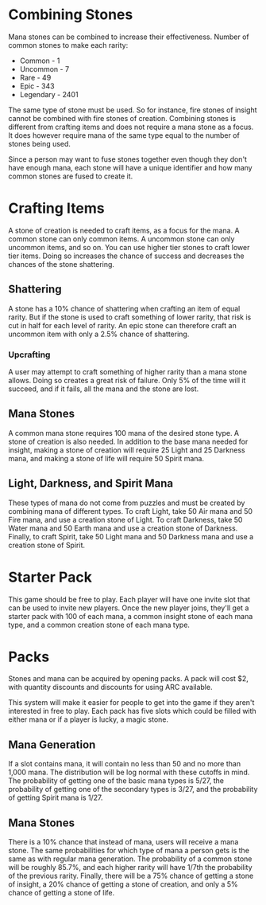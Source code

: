 # Combining Stones

Mana stones can be combined to increase their effectiveness. Number of common stones to make each rarity:

- Common - 1
- Uncommon - 7
- Rare - 49
- Epic - 343
- Legendary - 2401

The same type of stone must be used. So for instance, fire stones of insight cannot be combined with fire stones of creation. Combining stones is different from crafting items and does not require a mana stone as a focus. It does however require mana of the same type equal to the number of stones being used.

Since a person may want to fuse stones together even though they don't have enough mana, each stone will have a unique identifier and how many common stones are fused to create it.

# Crafting Items

A stone of creation is needed to craft items, as a focus for the mana. A common stone can only common items. A uncommon stone can only uncommon items, and so on. You can use higher tier stones to craft lower tier items. Doing so increases the chance of success and decreases the chances of the stone shattering.

## Shattering

A stone has a 10% chance of shattering when crafting an item of equal rarity. But if the stone is used to craft something of lower rarity, that risk is cut in half for each level of rarity. An epic stone can therefore craft an uncommon item with only a 2.5% chance of shattering.

### Upcrafting

A user may attempt to craft something of higher rarity than a mana stone allows. Doing so creates a great risk of failure. Only 5% of the time will it succeed, and if it fails, all the mana and the stone are lost.

## Mana Stones

A common mana stone requires 100 mana of the desired stone type. A stone of creation is also needed. In addition to the base mana needed for insight, making a stone of creation will require 25 Light and 25 Darkness mana, and making a stone of life will require 50 Spirit mana.

## Light, Darkness, and Spirit Mana

These types of mana do not come from puzzles and must be created by combining mana of different types. To craft Light, take 50 Air mana and 50 Fire mana, and use a creation stone of Light. To craft Darkness, take 50 Water mana and 50 Earth mana and use a creation stone of Darkness. Finally, to craft Spirit, take 50 Light mana and 50 Darkness mana and use a creation stone of Spirit.

# Starter Pack

This game should be free to play. Each player will have one invite slot that can be used to invite new players. Once the new player joins, they'll get a starter pack with 100 of each mana, a common insight stone of each mana type, and a common creation stone of each mana type.

# Packs

Stones and mana can be acquired by opening packs. A pack will cost $2, with quantity discounts and discounts for using ARC available.

This system will make it easier for people to get into the game if they aren't interested in free to play. Each pack has five slots which could be filled with either mana or if a player is lucky, a magic stone.

## Mana Generation

If a slot contains mana, it will contain no less than 50 and no more than 1,000 mana. The distribution will be log normal with these cutoffs in mind. The probability of getting one of the basic mana types is 5/27, the probability of getting one of the secondary types is 3/27, and the probability of getting Spirit mana is 1/27.

## Mana Stones

There is a 10% chance that instead of mana, users will receive a mana stone. The same probabilities for which type of mana a person gets is the same as with regular mana generation. The probability of a common stone will be roughly 85.7%, and each higher rarity will have 1/7th the probability of the previous rarity. Finally, there will be a 75% chance of getting a stone of insight, a 20% chance of getting a stone of creation, and only a 5% chance of getting a stone of life.
